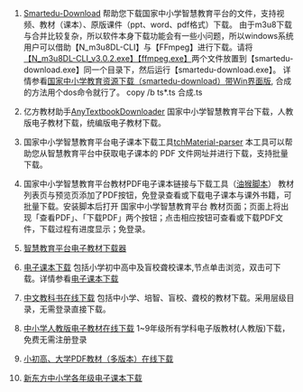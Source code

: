 1. [Smartedu-Download](https://github.com/52beijixing/smartedu-download)
帮助您下载国家中小学智慧教育平台的文件，支持视频、教材（课本）、原版课件（ppt、word、pdf格式）下载。
由于m3u8下载与合并比较复杂，所以软件本身下载功能会有一些小问题，所以windows系统用户可以借助【N_m3u8DL-CLI】与【FFmpeg】进行下载。请将[【N_m3u8DL-CLI_v3.0.2.exe】【ffmpeg.exe】](https://github.com/nilaoda/N_m3u8DL-CLI/releases/download/3.0.2/N_m3u8DL-CLI_v3.0.2_with_ffmpeg_and_SimpleG.zip)两个文件放置到【smartedu-download.exe】同一个目录下，然后运行【smartedu-download.exe】。
详情参看[国家中小学教育资源下载（smartedu-download）带Win界面版](https://www.52pojie.cn/thread-1937211-1-1.html),
合成的方法用个dos命令就行了。 copy /b ts\*.ts 合成.ts 

2. 亿方教材助手[AnyTextbookDownloader](https://gitlab.com/xiaoyangtech1/AnyTextbookDownloader)
国家中小学智慧教育平台下载，人教版电子教材下载，统编版电子教材下载。

3. 国家中小学智慧教育平台电子课本下载工具[tchMaterial-parser](https://github.com/happycola233/tchMaterial-parser)
本工具可以帮助您从智慧教育平台中获取电子课本的 PDF 文件网址并进行下载，支持批量下载。

4. 国家中小学智慧教育平台教材PDF电子课本链接与下载工具（[油猴脚本](https://greasyfork.org/zh-CN/scripts/466598)）
教材列表页与预览页添加了PDF按钮，免登录查看或下载电子课本与课外书籍，可批量下载。安装脚本后打开 国家中小学智慧教育平台 教材页面；页面上将出现「查看PDF」、「下载PDF」两个按钮；点击相应按钮可查看或下载PDF文件，下载过程有进度显示；免登录。

5. [智慧教育平台电子教材下载器](https://www.52pojie.cn/thread-1891126-1-1.html)

6. [电子课本下载](https://wwuv.lanzouu.com/inevr1jib7jg)
包括小学初中高中及盲校聋校课本,节点单击浏览，双击可下载。详情参看[电子课本下载](https://www.52pojie.cn/thread-1819485-1-1.html)

7. [中文教科书在线下载](https://textbook.synaiv.com/)
包括中小学、培智、盲校、聋校的教材下载。采用层级目录，无需登录直接下载。

8. [中小学人教版电子教材在线下载](https://book.chat4ai.top/)
1~9年级所有学科电子版教材(人教版)下载，免费无需注册登录

9. [小初高、大学PDF教材（多版本）在线下载](https://github.com/TapXWorld/ChinaTextbook)

10. [新东方中小学各年级电子课本下载](https://zj.xdf.cn/kecheng/202002/248571701.html)